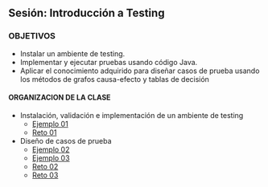 
## Sesión: Introducción a Testing

### OBJETIVOS 

- Instalar un ambiente de testing.
- Implementar y ejecutar pruebas usando código Java.
- Aplicar el conocimiento adquirido para diseñar casos de prueba usando los métodos de grafos causa-efecto y tablas de decisión

#### ORGANIZACION DE LA CLASE 

- Instalación, validación e implementación de un ambiente de testing
	- [Ejemplo 01](Ejemplo-01)
	- [Reto 01](Reto-01)
- Diseño de casos de prueba
	- [Ejemplo 02](Ejemplo-02)
	- [Ejemplo 03](Ejemplo-03)
	- [Reto 02](Reto-02)
	- [Reto 03](Reto-03)

